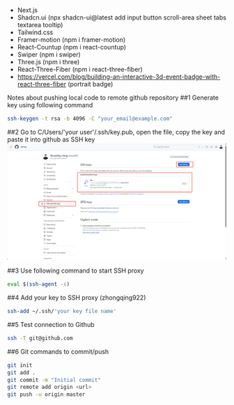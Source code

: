 - Next.js
- Shadcn.ui (npx shadcn-ui@latest add input button scroll-area sheet tabs textarea tooltip)
- Tailwind.css
- Framer-motion (npm i framer-motion)
- React-Countup (npm i react-countup) 
- Swiper (npm i swiper)
- Three.js (npm i three)
- React-Three-Fiber (npm i react-three-fiber)
- https://vercel.com/blog/building-an-interactive-3d-event-badge-with-react-three-fiber (portrait badge)


Notes about pushing local code to remote github repository
##1  Generate key using following command
```bash
ssh-keygen -t rsa -b 4096 -C "your_email@example.com"
```

##2 Go to C/Users/'your user'/.ssh/key.pub, open the file, copy the key and paste it into github as SSH key
![Alt text](sshKey.png)

##3 Use following command to start SSH proxy 
```bash
eval $(ssh-agent -s)
```

##4 Add your key to SSH proxy (zhongqing922)
```bash
ssh-add ~/.ssh/'your key file name'
```

##5 Test connection to Github
```bash
ssh -T git@github.com 
```

##6 Git commands to commit/push
```bash
git init
git add .
git commit -m "Initial commit"
git remote add origin <url>
git push -u origin master
```

